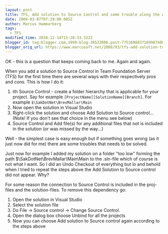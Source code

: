 ```yaml
---
layout: post
title: TFS, Add solution to Source Control and some trouble along the way
date: 2008-03-07T07:29:00.005Z
author: Marcus Hammarberg
tags:
  - TFS
modified_time: 2010-12-14T15:20:33.322Z
blogger_id: tag:blogger.com,1999:blog-36533086.post-7752698837169987400
blogger_orig_url: https://www.marcusoft.net/2008/03/tfs-add-solution-to-source-control-and.html
---
```


OK - this is a question that keeps coming back to me. Again and again.

When you add a solution to Source Control in Team Foundation Server (TFS) for the first time there are several ways with their respectively pros and cons. This is how I do it:

1. ith Source Control - create a folder hierarchy that is applicable for your project. Say for example `[ProjectName][SolutionName][Branch]`. For example `$\SakDotNet\BrevMallar\Main`
2. Now open the solution in Visual Studio
3. Right-click the solution and choose Add Solution to Source control... (Note! If you don't see that choice in the menu see below)
4. Source Control and Add file(s) for any additional files that not is included in the solution (or was missed by the way...)

Well - the simplest case is easy enough but if something goes wrong (as it just now did for me) there are some troubles that needs to be solved.

Just now for example I added my solution on a folder "too low" forming the path $\SakDotNet\BrevMallar\Main\Main to the .sln-file which of course is not what I want. So I did an Undo Checkout of everything but lo and behold when I tried to repeat the steps above the Add Solution to Source control did not appear. Why?

For some reason the connection to Source Control is included in the proj-files and the solution-files. To remove this dependency go:

1. Open the solution in Visual Studio
2. Select the solution file
3. Do File -> Source control -> Change Source Control.
4. Open the dialog box choose Unbind for all the projects
5. Now you can choose Add solution to Source control again according to the steps above
